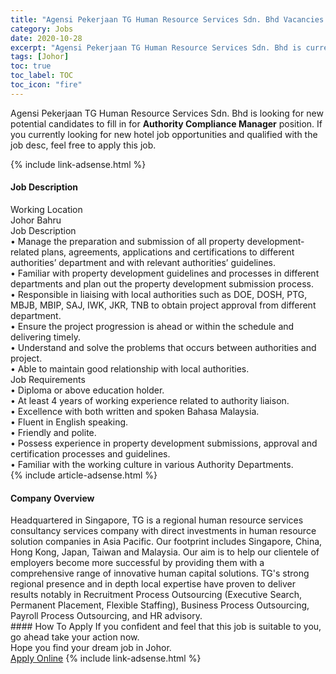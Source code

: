 ```yaml
---
title: "Agensi Pekerjaan TG Human Resource Services Sdn. Bhd Vacancies Authority Compliance Manager" 
category: Jobs 
date: 2020-10-28 
excerpt: "Agensi Pekerjaan TG Human Resource Services Sdn. Bhd is currently looking for suitable person to fill in the Authority Compliance Manager which positioned at Johor" 
tags: [Johor] 
toc: true 
toc_label: TOC 
toc_icon: "fire" 
--- 
```


<p>Agensi Pekerjaan TG Human Resource Services Sdn. Bhd is looking for new potential candidates to fill in for <b>Authority Compliance Manager</b> position. If you currently looking for new hotel job opportunities and qualified with the job desc, feel free to apply this job.
</p>{% include link-adsense.html %} 
<div><div><h4>Job Description</h4></div><div><div><span><div><div>Working Location</div><div>Johor Bahru</div><div>Job Description<br>&#8226; Manage the preparation and submission of all property development-related plans, agreements, applications and certifications to different authorities&#8217; department and with relevant authorities&#8217; guidelines.<br>&#8226; Familiar with property development guidelines and processes in different departments and plan out the property development submission process.<br>&#8226; Responsible in liaising with local authorities such as DOE, DOSH, PTG, MBJB, MBIP, SAJ, IWK, JKR, TNB to obtain project approval from different department.<br>&#8226; Ensure the project progression is ahead or within the schedule and delivering timely.<br>&#8226; Understand and solve the problems that occurs between authorities and project.<br>&#8226; Able to maintain good relationship with local authorities.</div><div>Job Requirements<br>&#8226; Diploma or above education holder.<br>&#8226; At least 4 years of working experience related to authority liaison.<br>&#8226; Excellence with both written and spoken Bahasa Malaysia.<br>&#8226; Fluent in English speaking.<br>&#8226; Friendly and polite.<br>&#8226; Possess experience in property development submissions, approval and certification processes and guidelines.<br>&#8226; Familiar with the working culture in various Authority Departments.</div></div></span></div></div></div> 
{% include article-adsense.html %} 
<div><div><h4>Company Overview</h4></div><div><div><span><div><div>Headquartered in Singapore, TG is a regional human resource services consultancy services company with direct investments in human resource solution companies in Asia Pacific. Our footprint includes Singapore, China, Hong Kong, Japan, Taiwan and Malaysia. Our aim is to help our clientele of employers become more successful by providing them with a comprehensive range of innovative human capital solutions. TG's strong regional presence and in depth local expertise have proven to deliver results notably in Recruitment Process Outsourcing (Executive Search, Permanent Placement, Flexible Staffing), Business Process Outsourcing, Payroll Process Outsourcing, and HR advisory.</div></div></span></div></div></div> 
#### How To Apply 
If you confident and feel that this job is suitable to you, go ahead take your action now. <br/> 
Hope you find your dream job in Johor. <br/> 
<a href="https://www.jobstreet.com.my/en/job/authority-compliance-manager-4413325?jobId=jobstreet-my-job-4413325" class="btn btn--info" target="_blank" rel="nofollow noopenner">Apply Online</a> 
{% include link-adsense.html %} 